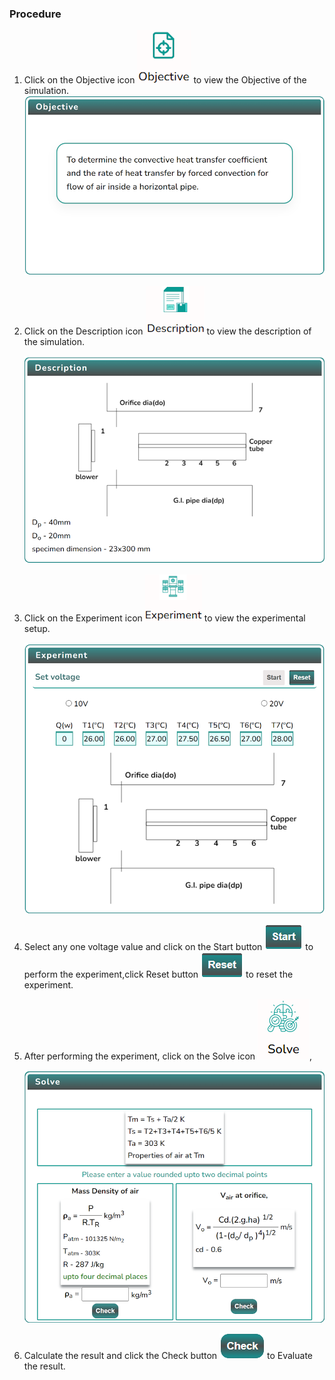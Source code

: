 ### Procedure


  1. Click on the Objective icon <img src="images/objecticon.png" alt="Alt text" >  to view the Objective of the simulation. 
    ![Alt text](images/Simscreen1.png)
   
2. Click on the Description icon <img src="images/desicon.png" alt="Alt text" >  to view the description of the simulation. 

    ![Alt text](images/descriptionscreen.png)

3. Click on the Experiment icon <img src="images/expicon.png" alt="Alt text" >  to view the experimental setup. 
  
    ![Alt text](images/expscreen.png)


4. Select any one voltage value and click on the Start button <img src="images/startButton.png" alt="Alt text" > to perform the experiment,click Reset button <img src="images/resetButton.png" alt="Alt text" > to reset the experiment.

 5. After performing the experiment, click on the Solve icon <img src="images/solveicon.png" alt="Alt text" >,

    ![Alt text](images/solvescreen.png)

6. Calculate the result and click the Check button <img src="images/checkButton.png" alt="Alt text" > to Evaluate the result. 



